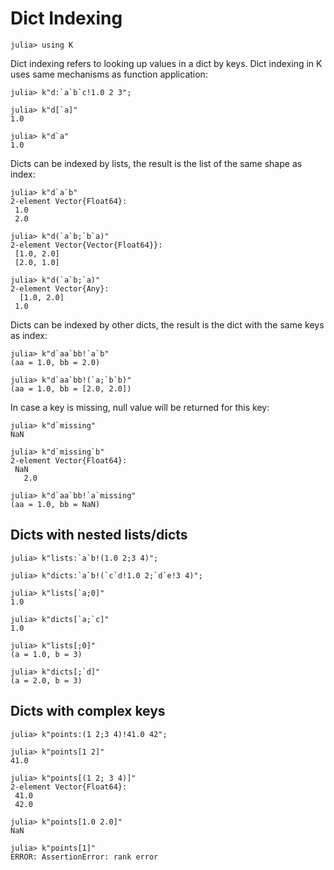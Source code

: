 # Dict Indexing

    julia> using K

Dict indexing refers to looking up values in a dict by keys. Dict indexing in K
uses same mechanisms as function application:

    julia> k"d:`a`b`c!1.0 2 3";

    julia> k"d[`a]"
    1.0

    julia> k"d`a"
    1.0

Dicts can be indexed by lists, the result is the list of the same shape as
index:

    julia> k"d`a`b"
    2-element Vector{Float64}:
     1.0
     2.0

    julia> k"d(`a`b;`b`a)"
    2-element Vector{Vector{Float64}}:
     [1.0, 2.0]
     [2.0, 1.0]

    julia> k"d(`a`b;`a)"
    2-element Vector{Any}:
      [1.0, 2.0]
     1.0

Dicts can be indexed by other dicts, the result is the dict with the same keys
as index:

    julia> k"d`aa`bb!`a`b"
    (aa = 1.0, bb = 2.0)

    julia> k"d`aa`bb!(`a;`b`b)"
    (aa = 1.0, bb = [2.0, 2.0])

In case a key is missing, null value will be returned for this key:

    julia> k"d`missing"
    NaN

    julia> k"d`missing`b"
    2-element Vector{Float64}:
     NaN
       2.0

    julia> k"d`aa`bb!`a`missing"
    (aa = 1.0, bb = NaN)

## Dicts with nested lists/dicts

    julia> k"lists:`a`b!(1.0 2;3 4)";

    julia> k"dicts:`a`b!(`c`d!1.0 2;`d`e!3 4)";

    julia> k"lists[`a;0]"
    1.0

    julia> k"dicts[`a;`c]"
    1.0
    
    julia> k"lists[;0]"
    (a = 1.0, b = 3)

    julia> k"dicts[;`d]"
    (a = 2.0, b = 3)

## Dicts with complex keys

    julia> k"points:(1 2;3 4)!41.0 42";

    julia> k"points[1 2]"
    41.0

    julia> k"points[(1 2; 3 4)]"
    2-element Vector{Float64}:
     41.0
     42.0

    julia> k"points[1.0 2.0]"
    NaN

    julia> k"points[1]"
    ERROR: AssertionError: rank error
